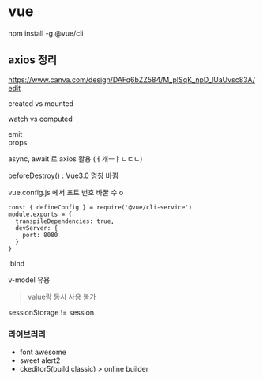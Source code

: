 # vue  

npm install -g @vue/cli

## axios 정리
https://www.canva.com/design/DAFq6bZZ584/M_pISqK_npD_lUaUvsc83A/edit

created vs mounted 

watch vs computed
  
emit  
props  

async, await 로 axios 활용   (ㅔ개ㅡㅑㄴㄷㄴ)

beforeDestroy() : Vue3.0 명칭 바뀜 

vue.config.js 에서 포트 번호 바꿀 수 o

    const { defineConfig } = require('@vue/cli-service')
    module.exports = {
      transpileDependencies: true,
      devServer: {
        port: 8080
      }
    }

:bind

v-model 유용
> value랑 동시 사용 불가

sessionStorage != session
### 라이브러리
- font awesome
- sweet alert2 
- ckeditor5(build classic) > online builder 
